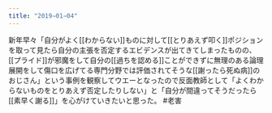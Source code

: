 ```yaml
---
title: "2019−01−04"
---
```


新年早々「自分がよく[[わからない]]ものに対して[[とりあえず叩く]]ポジションを取って見たら自分の主張を否定するエビデンスが出てきてしまったものの、[[プライド]]が邪魔をして自分の[[過ちを認める]]ことができずに無理のある論理展開をして傷口を広げてる専門分野では評価されてそうな[[謝ったら死ぬ病]]のおじさん」という事例を観察してウエーとなったので反面教師として「よくわからないものをとりあえず否定したりしない」と「自分が間違ってそうだったら[[素早く謝る]]」を心がけていきたいと思った。 #老害
